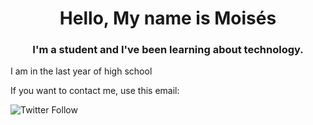<h1 align = "center"> Hello, My name is Moisés </h1>
<h3 align = "center"> I'm a student and I've been learning about technology. </h3>
<p>I am in the last year of high school</p>
<p>If you want to contact me, use this email:</p>

![Twitter Follow](https://img.shields.io/twitter/follow/m4zeboy?label=Twitter&style=social)
